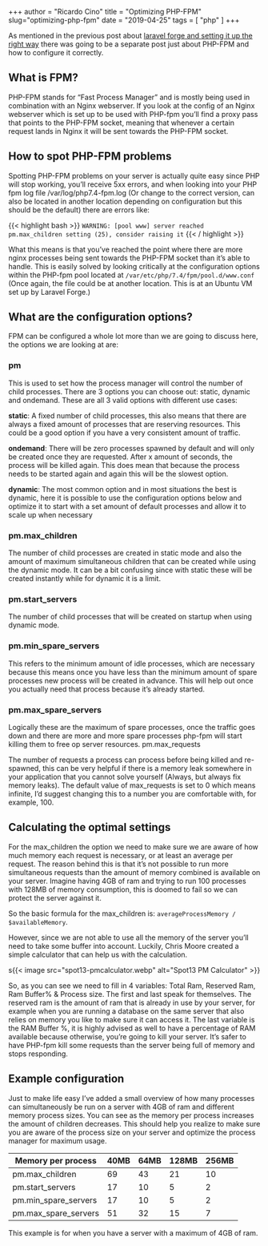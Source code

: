+++
author = "Ricardo Cino"
title = "Optimizing PHP-FPM"
slug="optimizing-php-fpm"
date = "2019-04-25"
tags = [
    "php"
]
+++

As mentioned in the previous post about <a href="/2019/laravel-forge-setting-it-up-the-right-way/" target="_blank">laravel forge and setting it up the right way</a> there was going to be a separate post just about PHP-FPM and how to configure it correctly.
<!--more-->

## What is FPM?

PHP-FPM stands for “Fast Process Manager” and is mostly being used in combination with an Nginx webserver. If you look at the config of an Nginx webserver which is set up to be used with PHP-fpm you’ll find a proxy pass that points to the PHP-FPM socket, meaning that whenever a certain request lands in Nginx it will be sent towards the PHP-FPM socket.

## How to spot PHP-FPM problems

Spotting PHP-FPM problems on your server is actually quite easy since PHP will stop working, you’ll receive 5xx errors, and when looking into your PHP fpm log file /var/log/php7.4-fpm.log (Or change to the correct version, can also be located in another location depending on configuration but this should be the default) there are errors like:

{{< highlight bash >}}
```WARNING: [pool www] server reached pm.max_children setting (25), consider raising it```
{{< / highlight >}}

What this means is that you’ve reached the point where there are more nginx processes being sent towards the PHP-FPM socket than it’s able to handle. This is easily solved by looking critically at the configuration options within the PHP-fpm pool located at `/var/etc/php/7.4/fpm/pool.d/www.conf` (Once again, the file could be at another location. This is at an Ubuntu VM set up by Laravel Forge.)

## What are the configuration options?

FPM can be configured a whole lot more than we are going to discuss here, the options we are looking at are:

### pm

This is used to set how the process manager will control the number of child processes. There are 3 options you can choose out: static, dynamic and ondemand. These are all 3 valid options with different use cases:

**static**: A fixed number of child processes, this also means that there are always a fixed amount of processes that are reserving resources. This could be a good option if you have a very consistent amount of traffic.

**ondemand**: There will be zero processes spawned by default and will only be created once they are requested. After x amount of seconds, the process will be killed again. This does mean that because the process needs to be started again and again this will be the slowest option.

**dynamic**: The most common option and in most situations the best is dynamic, here it is possible to use the configuration options below and optimize it to start with a set amount of default processes and allow it to scale up when necessary

### pm.max_children

The number of child processes are created in static mode and also the amount of maximum simultaneous children that can be created while using the dynamic mode. It can be a bit confusing since with static these will be created instantly while for dynamic it is a limit.

### pm.start_servers

The number of child processes that will be created on startup when using dynamic mode.

### pm.min_spare_servers

This refers to the minimum amount of idle processes, which are necessary because this means once you have less than the minimum amount of spare processes new process will be created in advance. This will help out once you actually need that process because it’s already started.

### pm.max_spare_servers

Logically these are the maximum of spare processes, once the traffic goes down and there are more and more spare processes php-fpm will start killing them to free op server resources.
pm.max_requests

The number of requests a process can process before being killed and re-spawned, this can be very helpful if there is a memory leak somewhere in your application that you cannot solve yourself (Always, but always fix memory leaks). The default value of max_requests is set to 0 which means infinite, I’d suggest changing this to a number you are comfortable with, for example, 100.

## Calculating the optimal settings

For the max_children the option we need to make sure we are aware of how much memory each request is necessary, or at least an average per request. The reason behind this is that it’s not possible to run more simultaneous requests than the amount of memory combined is available on your server. Imagine having 4GB of ram and trying to run 100 processes with 128MB of memory consumption, this is doomed to fail so we can protect the server against it.

So the basic formula for the max_children is: `averageProcessMemory / $availableMemory`.

However, since we are not able to use all the memory of the server you’ll need to take some buffer into account. Luckily, Chris Moore created a simple calculator that can help us with the calculation.

s{{< image src="spot13-pmcalculator.webp" alt="Spot13 PM Calculator" >}}

So, as you can see we need to fill in 4 variables: Total Ram, Reserved Ram, Ram Buffer% & Process size. The first and last speak for themselves. The reserved ram is the amount of ram that is already in use by your server, for example when you are running a database on the same server that also relies on memory you like to make sure it can access it. The last variable is the RAM Buffer %, it is highly advised as well to have a percentage of RAM available because otherwise, you’re going to kill your server. It’s safer to have PHP-fpm kill some requests than the server being full of memory and stops responding.

## Example configuration

Just to make life easy I’ve added a small overview of how many processes can simultaneously be run on a server with 4GB of ram and different memory process sizes. You can see as the memory per process increases the amount of children decreases. This should help you realize to make sure you are aware of the process size on your server and optimize the process manager for maximum usage.

| Memory per process | 40MB | 64MB | 128MB | 256MB |
|---|---|---|---|---|
| pm.max_children | 69 | 43 | 21 | 10 |
| pm.start_servers | 17 | 10 | 5 | 2 |
| pm.min_spare_servers | 17 | 10 | 5 | 2 |
| pm.max_spare_servers  | 51 | 32 | 15 | 7 |

This example is for when you have a server with a maximum of 4GB of ram.
